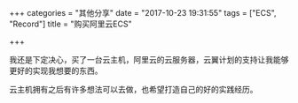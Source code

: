+++
categories = "其他分享"
date = "2017-10-23 19:31:55"
tags = ["ECS", "Record"]
title = "购买阿里云ECS"

+++

我还是下定决心，买了一台云主机，阿里云的云服务器，云翼计划的支持让我能够更好的实现我想要的东西。
<!--more-->

云主机拥有之后有许多想法可以去做，也希望打造自己的好的实践经历。
